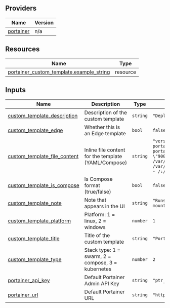 <!-- BEGIN_TF_DOCS -->


## Providers

| Name | Version |
|------|---------|
| <a name="provider_portainer"></a> [portainer](#provider\_portainer) | n/a |

## Resources

| Name | Type |
|------|------|
| [portainer_custom_template.example_string](https://registry.terraform.io/providers/portainer/portainer/latest/docs/resources/custom_template) | resource |

## Inputs

| Name | Description | Type | Default | Required |
|------|-------------|------|---------|:--------:|
| <a name="input_custom_template_description"></a> [custom\_template\_description](#input\_custom\_template\_description) | Description of the custom template | `string` | `"Deploy Portainer Agent container"` | no |
| <a name="input_custom_template_edge"></a> [custom\_template\_edge](#input\_custom\_template\_edge) | Whether this is an Edge template | `bool` | `false` | no |
| <a name="input_custom_template_file_content"></a> [custom\_template\_file\_content](#input\_custom\_template\_file\_content) | Inline file content for the template (YAML/Compose) | `string` | `"version: \"3\"\nservices:\n  agent:\n    image: portainer/agent\n    container_name: portainer_agent\n    ports:\n      - \"9001:9001\"\n    volumes:\n      - /var/run/docker.sock:/var/run/docker.sock\n      - /var/lib/docker/volumes:/var/lib/docker/volumes\n      - /:/host\n    restart: always\n"` | no |
| <a name="input_custom_template_is_compose"></a> [custom\_template\_is\_compose](#input\_custom\_template\_is\_compose) | Is Compose format (true/false) | `bool` | `false` | no |
| <a name="input_custom_template_note"></a> [custom\_template\_note](#input\_custom\_template\_note) | Note that appears in the UI | `string` | `"Runs Portainer Agent container with required mounts"` | no |
| <a name="input_custom_template_platform"></a> [custom\_template\_platform](#input\_custom\_template\_platform) | Platform: 1 = linux, 2 = windows | `number` | `1` | no |
| <a name="input_custom_template_title"></a> [custom\_template\_title](#input\_custom\_template\_title) | Title of the custom template | `string` | `"Portainer Agent"` | no |
| <a name="input_custom_template_type"></a> [custom\_template\_type](#input\_custom\_template\_type) | Stack type: 1 = swarm, 2 = compose, 3 = kubernetes | `number` | `2` | no |
| <a name="input_portainer_api_key"></a> [portainer\_api\_key](#input\_portainer\_api\_key) | Default Portainer Admin API Key | `string` | `"ptr_xrP7XWqfZEOoaCJRu5c8qKaWuDtVc2Zb07Q5g22YpS8="` | no |
| <a name="input_portainer_url"></a> [portainer\_url](#input\_portainer\_url) | Default Portainer URL | `string` | `"http://localhost:9000"` | no |
<!-- END_TF_DOCS -->